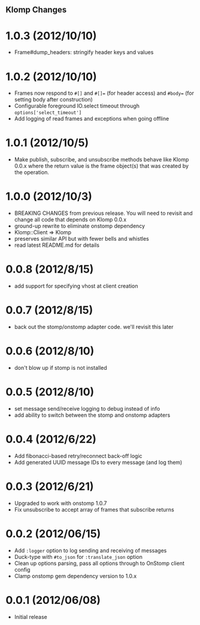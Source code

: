 Klomp Changes
--------------------------------------------------------------------------------

1.0.3 (2012/10/10)
================================================================================

- Frame#dump_headers: stringify header keys and values

1.0.2 (2012/10/10)
================================================================================

- Frames now respond to `#[]` and `#[]=` (for header access) and `#body=` (for
  setting body after construction)
- Configurable foreground IO.select timeout through `options['select_timeout']`
- Add logging of read frames and exceptions when going offline

1.0.1 (2012/10/5)
================================================================================

- Make publish, subscribe, and unsubscribe methods behave like Klomp 0.0.x where
  the return value is the frame object(s) that was created by the operation.

1.0.0 (2012/10/3)
================================================================================

- BREAKING CHANGES from previous release. You will need to revisit and change
  all code that depends on Klomp 0.0.x
- ground-up rewrite to eliminate onstomp dependency
- Klomp::Client => Klomp
- preserves similar API but with fewer bells and whistles
- read latest README.md for details

0.0.8 (2012/8/15)
================================================================================

- add support for specifying vhost at client creation

0.0.7 (2012/8/15)
================================================================================

- back out the stomp/onstomp adapter code. we'll revisit this later

0.0.6 (2012/8/10)
================================================================================

- don't blow up if stomp is not installed

0.0.5 (2012/8/10)
================================================================================

- set message send/receive logging to debug instead of info
- add ability to switch between the stomp and onstomp adapters

0.0.4 (2012/6/22)
================================================================================

- Add fibonacci-based retry/reconnect back-off logic
- Add generated UUID message IDs to every message (and log them)

0.0.3 (2012/6/21)
================================================================================

- Upgraded to work with onstomp 1.0.7
- Fix unsubscribe to accept array of frames that subscribe returns

0.0.2 (2012/06/15)
================================================================================

- Add `:logger` option to log sending and receiving of messages
- Duck-type with `#to_json` for `:translate_json` option
- Clean up options parsing, pass all options through to OnStomp client config
- Clamp onstomp gem dependency version to 1.0.x

0.0.1 (2012/06/08)
================================================================================

- Initial release

